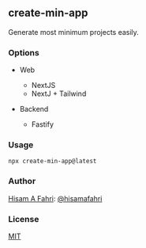 ## create-min-app

Generate most minimum projects easily.

### Options

- Web
  - NextJS
  - NextJ + Tailwind

- Backend
  - Fastify

### Usage

```shell
npx create-min-app@latest
```

### Author

[Hisam A Fahri](https://hisamafahri.com): [@hisamafahri](https://github.com/hisamafahri)

### License

[MIT](LICENSE)
